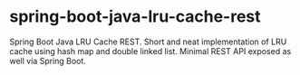 # spring-boot-java-lru-cache-rest
Spring Boot Java LRU Cache REST. Short and neat implementation of LRU cache using hash map and double linked list. Minimal REST API exposed as well via Spring Boot.
